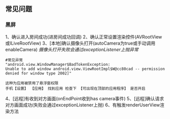## 常见问题

### 黑屏
1、确认进入房间成功(进房间成功回调)
2、确认正常设置渲染控件(AVRootView或ILiveRootView)
3、[本地]确认摄像头打开(autoCamera为true或手动调用enableCamera)
    *摄像头打开失败会通过exceptionListener上抛异常*
```
#常见异常
"android.view.WindowManager$BadTokenException: 
Unable to add window android.view.ViewRootImpl$W@cc80cad -- permission denied for window type 2002]"

这种为应用被禁用了悬浮窗权限
手机【设置】 【应用】 找到应用 检查下 【可出现在顶部的应用程序】 是否开启
```
4、[远程]有收到对方画面(onEndPoint收到has camera事件)
5、[远程]确认请求对方画面成功(失败会通过exceptionListener上抛)
6、有触发renderUserView渲染方法
